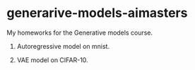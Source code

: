 # generarive-models-aimasters

My homeworks for the Generative models course.

1. Autoregressive model on mnist.

2. VAE model on CIFAR-10.
